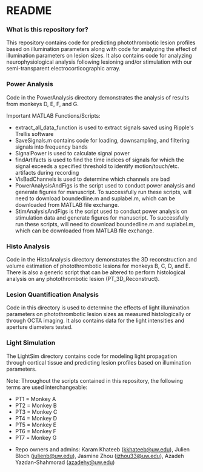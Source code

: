 # README #

### What is this repository for? ###

This repository contains code for predicting photothrombotic lesion profiles based on illumination parameters along with code for analyzing the effect of illumination parameters on lesion sizes. It also contains code for analyzing neurophysiological analysis following lesioning and/or stimulation with our semi-transparent electrocorticographic array.

### Power Analysis ###
Code in the PowerAnalysis directory demonstrates the analysis of results from monkeys D, E, F, and G.

Important MATLAB Functions/Scripts:
- extract_all_data_function is used to extract signals saved using Ripple's Trellis software
- SaveSignals.m contains code for loading, downsampling, and filtering signals into frequency bands
- SignalPower is used to calculate signal power
- findArtifacts is used to find the time indices of signals for which the signal exceeds a specified threshold to identify motion/touch/etc. artifacts during recording
- VisBadChannels is used to determine which channels are bad
- PowerAnalysisAndFigs is the script used to conduct power analysis and generate figures for manuscript. To successfully run these scripts, will need to download boundedline.m and suplabel.m, which can be downloaded from MATLAB file exchange.
- StimAnalysisAndFigs is the script used to conduct power analysis on stimulation data and generate figures for manuscript. To successfully run these scripts, will need to download boundedline.m and suplabel.m, which can be downloaded from MATLAB file exchange.

### Histo Analysis ###
Code in the HistoAnalysis directory demonstrates the 3D reconstruction and volume estimation of photothrombotic lesions for monkeys B, C, D, and E. There is also a generic script that can be altered to perform histological analysis on any photothrombotic lesion (PT_3D_Reconstruct).

### Lesion Quantification Analysis ###
Code in this directory is used to determine the effects of light illumination parameters on photothrombotic lesion sizes as measured histologically or through OCTA imaging. It also contains data for the light intensities and aperture diameters tested.

### Light Simulation ###
The LightSim directory contains code for modeling light propagation through cortical tissue and predicting lesion profiles based on illumination parameters.

Note: Throughout the scripts contained in this repository, the following terms are used interchangeable:
- PT1 = Monkey A
- PT2 = Monkey B
- PT3 = Monkey C
- PT4 = Monkey D
- PT5 = Monkey E
- PT6 = Monkey F
- PT7 = Monkey G


* Repo owners and admins: Karam Khateeb (kkhateeb@uw.edu), Julien Bloch (julienb@uw.edu), Jasmine Zhou (jzhou33@uw.edu), Azadeh Yazdan-Shahmorad (azadehy@uw.edu)
